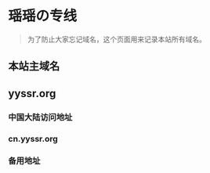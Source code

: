 # 瑶瑶の专线
> 为了防止大家忘记域名，这个页面用来记录本站所有域名。

## 本站主域名
## yyssr.org

### 中国大陆访问地址
### cn.yyssr.org

### 备用地址
